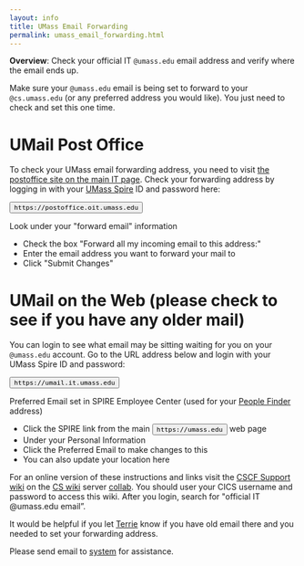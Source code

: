 ```yaml
---
layout: info
title: UMass Email Forwarding
permalink: umass_email_forwarding.html
---
```


**Overview**: Check your official IT `@umass.edu` email address and verify where the email ends up.

Make sure your `@umass.edu` email is being set to forward to your `@cs.umass.edu` (or any preferred address you would like).  You just need to check and set this one time.

<!--break-->

# UMail Post Office

To check your UMass email forwarding address, you need to visit [the postoffice site on the main IT page](http://www.it.umass.edu/email/umail).  Check your forwarding address by logging in with your [UMass Spire](http://spire.umass.edu) ID and password here:

<a href="https://postoffice.oit.umass.edu" target="_blank"><button>`https://postoffice.oit.umass.edu`</button></a>

Look under your "forward email" information

- Check the box "Forward all my incoming email to this address:"
- Enter the email address you want to forward your mail to
- Click "Submit Changes"

# UMail on the Web (please check to see if you have any older mail)

You can login to see what email may be sitting waiting for you on your `@umass.edu` account.  Go to the URL address below and login with your UMass Spire ID and password:

<a href="https://umail.it.umass.edu" target="_blank"><button>`https://umail.it.umass.edu`</button></a>

Preferred Email set in SPIRE Employee Center (used for your [People Finder](http://www.umass.edu/peoplefinder/) address)

- Click the SPIRE link from the main <a href="https://umass.edu" target="_blank"><button>`https://umass.edu`</button></a> web page
- Under your Personal Information
- Click the Preferred Email to make changes to this
- You can also update your location here

For an online version of these instructions and links visit the [CSCF Support wiki](https://collab.cs.umass.edu/wiki/projects/cf) on the [CS wiki](https://collab.cs.umass.edu/wiki/projects) server [collab](http://collab.cs.umass.edu/). You should user your CICS username and password to access this wiki. After you login, search for "official IT @umass.edu email”.

It would be helpful if you let [Terrie](https://people.cs.umass.edu/~terrie/) know if you have old email there and you needed to set your forwarding address.

Please send email to [system](mailto:system@cs.umass.edu) for assistance.
